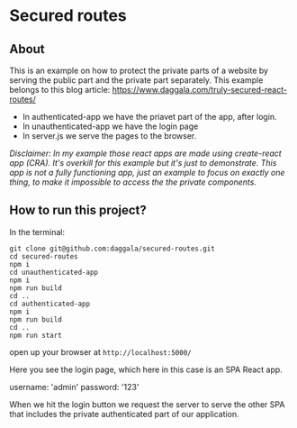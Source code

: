 # Secured routes

## About

This is an example on how to protect the private parts of a website by serving the public part and the private part separately. This example belongs to this blog article: https://www.daggala.com/truly-secured-react-routes/

- In authenticated-app we have the priavet part of the app, after login.
- In unauthenticated-app we have the login page
- In server.js we serve the pages to the browser.

_Disclaimer: In my example those react apps are made using create-react app (CRA). It's overkill for this example but it's just to demonstrate. This app is not a fully functioning app, just an example to focus on exactly one thing, to make it impossible to access the the private components._

## How to run this project?

In the terminal:

```
git clone git@github.com:daggala/secured-routes.git
cd secured-routes
npm i
cd unauthenticated-app
npm i
npm run build
cd ..
cd authenticated-app
npm i
npm run build
cd ..
npm run start

```

open up your browser at `http://localhost:5000/`

Here you see the login page, which here in this case is an SPA React app.

username: 'admin'
password: '123'

When we hit the login button we request the server to serve the other SPA that includes the private authenticated part of our application.
